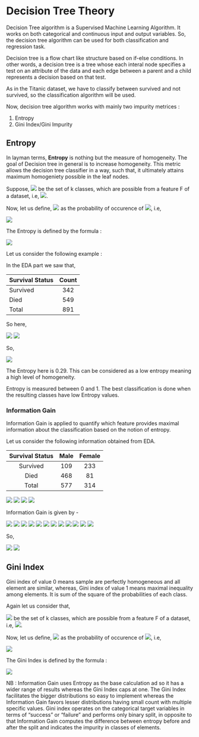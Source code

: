 # Decision Tree Theory

Decision Tree algorithm is a Supervised Machine Learning Algorithm. It works on both categorical and continuous input and output variables. So, the decision tree algorithm can be used for both classification and regression task. 

Decision tree is a flow chart like structure based on if-else conditions. In other words, a decision tree is a tree whose each interal node specifies a test on an attribute of the data and each edge between a parent and a child represents a decision based on that test.

As in the Titanic dataset, we have to classify between survived and not survived, so the classification algorithm will be used.

Now, decision tree algorithm works with mainly two impurity metrices :
1. Entropy
2. Gini Index/Gini Impurity

## Entropy

In layman terms, **Entropy** is nothing but the measure of homogeneity. The goal of Decision tree in general is to increase homogeneity. This metric allows the decision tree classifier in a way, such that, it ultimately attains maximum homogeniety possible in the leaf nodes.

Suppose, <img src="https://render.githubusercontent.com/render/math?math=\LARGE \mathcal{C}"> be the set of k classes, which are possible from a feature F of a dataset, i.e, <img src="https://render.githubusercontent.com/render/math?math=\LARGE \mathcal{C} = \{F_1, F_2, F_3, ..... , H_k\}">.

Now, let us define, <img src="https://render.githubusercontent.com/render/math?math=\LARGE p_i"> as the probability of occurence of <img src="https://render.githubusercontent.com/render/math?math=\LARGE F_i">, i.e,

<img src="https://render.githubusercontent.com/render/math?math=\LARGE p_i = \dfrac{number\:of\:occurrences\:of\:F_i}{total\:number\:of\:classes\:formed\:in\:F}">

The Entropy is defined by the formula : 

<img src="https://render.githubusercontent.com/render/math?math=\LARGE Entropy =  I(p_1, p_2, p_3,..., p_k) = -\sum_{i = 1}^k{p_i\,log\,p_i}"> 

Let us consider the following example :

In the EDA part we saw that, 

Survival Status | Count
:---------------|:------:
Survived        | 342
Died            | 549
Total           | 891

So here,

<img src="https://render.githubusercontent.com/render/math?math=\LARGE  p_s = Probability\:of\:'Survived' = \dfrac {342}{891} = 0.38">

<img src="https://render.githubusercontent.com/render/math?math=\LARGE  p_d = Probability\:of\:'Died' = \dfrac {549}{891} = 0.62">

So,

<img src="https://render.githubusercontent.com/render/math?math=\LARGE  Entropy(Survival) = -0.38 * log(0.38) - 0.62 * log(0.62) \approx 0.29">

The Entropy here is 0.29. This can be considered as a low entropy meaning a high level of homogeneity.

Entropy is measured between 0 and 1. The best classification is done when the resulting classes have low Entropy values.

### Information Gain

Information Gain is applied to quantify which feature provides maximal information about the classification based on the notion of entropy.

Let us consider the following information obtained from EDA.

Survival Status | Male | Female
:--------------:|:----:|:------:
Survived        | 109  | 233
Died            | 468  | 81
Total           | 577  | 314

<img src="https://render.githubusercontent.com/render/math?math=\LARGE  P(Male|Survival Status = 'Survived') = \dfrac {109}{577} = 0.19">

<img src="https://render.githubusercontent.com/render/math?math=\LARGE  P(Male|Survival Status = 'Died') = \dfrac {468}{577} = 0.81">

<img src="https://render.githubusercontent.com/render/math?math=\LARGE  P(Female|Survival Status = 'Survived') = \dfrac {233}{314} = 0.74">

<img src="https://render.githubusercontent.com/render/math?math=\LARGE  P(Female|Survival Status = 'Died') = \dfrac {81}{314} = 0.002">

Information Gain is given by -

<img src="https://render.githubusercontent.com/render/math?math=\LARGE  IG(Survival Status, Sex = 'Male')">
<img src="https://render.githubusercontent.com/render/math?math=\LARGE  = Entropy(Survival)">
<img src="https://render.githubusercontent.com/render/math?math=\LARGE  - Entropy(Survival Status = 'Survived'|Sex = 'Male')">
<img src="https://render.githubusercontent.com/render/math?math=\LARGE  - Entropy(Survival Status = 'Died'|Sex = 'Male')">

<img src="https://render.githubusercontent.com/render/math?math=\LARGE  = 0.29 - 0.19 * log(0.19) - 0.81 * log(0.81)">

<img src="https://render.githubusercontent.com/render/math?math=\LARGE  \approx 0.50">

<img src="https://render.githubusercontent.com/render/math?math=\LARGE  IG(Survival Status, Sex = 'Female')">
<img src="https://render.githubusercontent.com/render/math?math=\LARGE  = Entropy(Survival)">
<img src="https://render.githubusercontent.com/render/math?math=\LARGE  - Entropy(Survival Status = 'Survived'|Sex = 'Female')">
<img src="https://render.githubusercontent.com/render/math?math=\LARGE  - Entropy(Survival Status = 'Died'|Sex = 'Female')">

<img src="https://render.githubusercontent.com/render/math?math=\LARGE  = 0.29 - 0.74 * log(0.74) - 0.002 * log(0.002)">

<img src="https://render.githubusercontent.com/render/math?math=\LARGE  \approx 0.52">

So,

<img src="https://render.githubusercontent.com/render/math?math=\LARGE  IG(Survival Status, Sex = 'Male') = 0.50">

<img src="https://render.githubusercontent.com/render/math?math=\LARGE  IG(Survival Status, Sex = 'Female') = 0.52">

## Gini Index

Gini index of value 0 means sample are perfectly homogeneous and all element are similar, whereas, Gini index of value 1 means maximal inequality among elements. It is sum of the square of the probabilities of each class.

Again let us consider that, 

<img src="https://render.githubusercontent.com/render/math?math=\LARGE  \mathcal{C}"> be the set of k classes, which are possible from a feature F of a dataset, i.e, <img src="https://render.githubusercontent.com/render/math?math=\LARGE \mathcal{C} = \{F_1, F_2, F_3, ..... , H_k\}">.

Now, let us define, <img src="https://render.githubusercontent.com/render/math?math=\LARGE p_i"> as the probability of occurence of <img src="https://render.githubusercontent.com/render/math?math=\LARGE F_i">, i.e, 

<img src="https://render.githubusercontent.com/render/math?math=\LARGE p_i = \dfrac{number\:of\:occurrences\:of\:F_i}{total\:number\:of\:classes\:formed\:in\:F}">

The Gini Index is defined by the formula :

<img src="https://render.githubusercontent.com/render/math?math=\LARGE Gini Index = \sum_{i = 1}^k{p_i}{(1-p_i)} = 1-\sum_{i = 1}^k{p_i}^2">


NB : Information Gain uses Entropy as the base calculation ad so it has a wider range of results whereas the Gini Index caps at one. The Gini Index facilitates the bigger distributions so easy to implement whereas the Information Gain favors lesser distributions having small count with multiple specific values. Gini index operates on the categorical target variables in terms of “success” or “failure” and performs only binary split, in opposite to that Information Gain computes the difference between entropy before and after the split and indicates the impurity in classes of elements.
